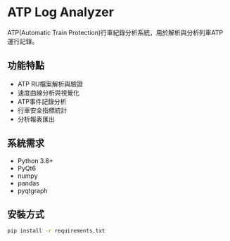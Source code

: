 # ATP Log Analyzer

ATP(Automatic Train Protection)行車紀錄分析系統，用於解析與分析列車ATP運行記錄。

## 功能特點

- ATP RU檔案解析與驗證
- 速度曲線分析與視覺化
- ATP事件記錄分析
- 行車安全指標統計
- 分析報表匯出

## 系統需求

- Python 3.8+
- PyQt6
- numpy
- pandas
- pyqtgraph

## 安裝方式

```bash
pip install -r requirements.txt
